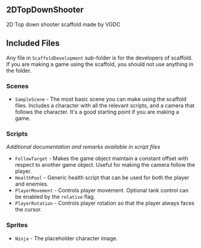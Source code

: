 ## 2DTopDownShooter

2D Top down shooter scaffold made by VGDC

## Included Files

Any file in `ScaffoldDevelopment` sub-folder is for the developers of scaffold.
If you are making a game using the scaffold, you should not use anything in the folder. 

### Scenes

* `SampleScene` -
  The most basic scene you can make using the scaffold files.
  Includes a character with all the relevant scripts, and a camera that follows the character.
  It's a good starting point if you are making a game.

### Scripts

_Additional documentation and remarks available in script files_

* `FollowTarget` -
  Makes the game object maintain a constant offset with respect to another game object.
  Useful for making the camera follow the player.
* `HealthPool` - 
  Generic health script that can be used for both the player and enemies.
* `PlayerMovement` - 
  Controls player movement. Optional tank control can be enabled by the `relative` flag.
* `PlayerRotation` - 
  Controls player rotation so that the player always faces the cursor.
  
### Sprites

* `Ninja` - 
  The placeholder character image.
